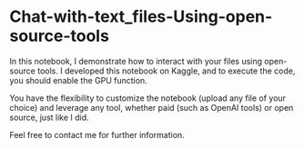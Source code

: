 # Chat-with-text_files-Using-open-source-tools

In this notebook, I demonstrate how to interact with your files using open-source tools. I developed this notebook on Kaggle, and to execute the code, you should enable the GPU function.

You have the flexibility to customize the notebook (upload any file of your choice) and leverage any tool, whether paid (such as OpenAI tools) or open source, just like I did.

Feel free to contact me for further information.
